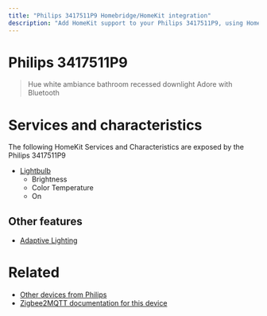```yaml
---
title: "Philips 3417511P9 Homebridge/HomeKit integration"
description: "Add HomeKit support to your Philips 3417511P9, using Homebridge, Zigbee2MQTT and homebridge-z2m."
---
```

<!---
This file has been GENERATED using src/docgen/docgen.ts
DO NOT EDIT THIS FILE MANUALLY!
-->
# Philips 3417511P9
> Hue white ambiance bathroom recessed downlight Adore with Bluetooth


# Services and characteristics
The following HomeKit Services and Characteristics are exposed by
the Philips 3417511P9

* [Lightbulb](../../light.md)
  * Brightness
  * Color Temperature
  * On

## Other features
* [Adaptive Lighting](../../light.md)

# Related
* [Other devices from Philips](../index.md#philips)
* [Zigbee2MQTT documentation for this device](https://www.zigbee2mqtt.io/devices/3417511P9.html)